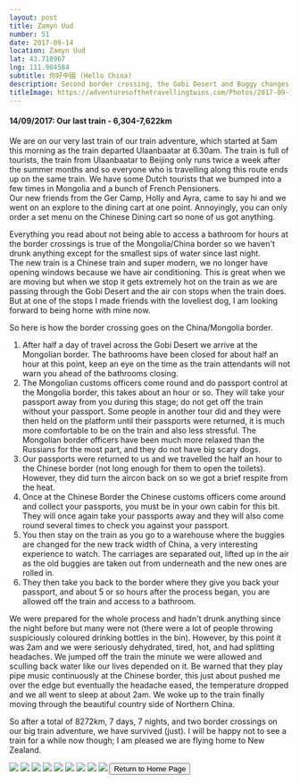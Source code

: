 ```yaml
---
layout: post
title: Zamyn Uud
number: 51
date: 2017-09-14
location: Zamyn Uud
lat: 43.718967
lng: 111.904584
subtitle: 你好中國 (Hello China)
description: Second border crossing, the Gobi Desert and Buggy changes. 
titleImage: https://adventuresofthetravellingtwins.com/Photos/2017-09-14-ZamynUud/cover-min.JPG
---
```


<h4>14/09/2017: Our last train - 6,304-7,622km</h4>

We are on our very last train of our train adventure, which started at 5am this morning as the train departed Ulaanbaatar at 6.30am. The train is full of tourists, the train from Ulaanbaatar to Beijing only runs twice a week after the summer months and so everyone who is travelling along this route ends up on the same train. We have some Dutch tourists that we bumped into a few times in Mongolia and a bunch of French Pensioners. <br/>
Our new friends from the Ger Camp, Holly and Ayra, came to say hi and we went on an explore to the dining cart at one point. Annoyingly, you can only order a set menu on the Chinese Dining cart so none of us got anything.

Everything you read about not being able to access a bathroom for hours at the border crossings is true of the Mongolia/China border so we haven't drunk anything except for the smallest sips of water since last night. <br/>
The new train is a Chinese train and super modern, we no longer have opening windows because we have air conditioning. This is great when we are moving but when we stop it gets extremely hot on the train as we are passing through the Gobi Desert and the air con stops when the train does. But at one of the stops I made friends with the loveliest dog, I am looking forward to being home with mine now. 

So here is how the border crossing goes on the China/Mongolia border. <br/>
1. After half a day of travel across the Gobi Desert we arrive at the Mongolian border. The bathrooms have been closed for about half an hour at this point, keep an eye on the time as the train attendants will not warn you ahead of the bathrooms closing.
2. The Mongolian customs officers come round and do passport control at the Mongolia border, this takes about an hour or so. They will take your passport away from you during this stage; do not get off the train without your passport. Some people in another tour did and they were then held on the platform until their passports were returned, it is much more comfortable to be on the train and also less stressful. The Mongolian border officers have been much more relaxed than the Russians for the most part, and they do not have big scary dogs. 
3. Our passports were returned to us and we travelled the half an hour to the Chinese border (not long enough for them to open the toilets). However, they did turn the aircon back on so we got a brief respite from the heat. 
3. Once at the Chinese Border the Chinese customs officers come around and collect your passports, you must be in your own cabin for this bit. They will once again take your passports away and they will also come round several times to check you against your passport.
4. You then stay on the train as you go to a warehouse where the buggies are changed for the new track width of China, a very interesting experience to watch. The carriages are separated out, lifted up in the air as the old buggies are taken out from underneath and the new ones are rolled in.
5. They then take you back to the border where they give you back your passport, and about 5 or so hours after the process began, you are allowed off the train and access to a bathroom.

We were prepared for the whole process and hadn't drunk anything since the night before but many were not (there were a lot of people throwing suspiciously coloured drinking bottles in the bin). However, by this point it was 2am and we were seriously dehydrated, tired, hot, and had splitting headaches. We jumped off the train the minute we were allowed and sculling back water like our lives depended on it. Be warned that they play pipe music continuously at the Chinese border, this just about pushed me over the edge but eventually the headache eased, the temperature dropped and we all went to sleep at about 2am. We woke up to the train finally moving through the beautiful country side of Northern China.

So after a total of 8272km, 7 days, 7 nights, and two border crossings on our big train adventure, we have survived (just). I will be happy not to see a train for a while now though; I am pleased we are flying home to New Zealand. 

<img src="https://adventuresofthetravellingtwins.com/Photos/2017-09-14-ZamynUud/day11-min.JPG" class="image1">
<img src="https://adventuresofthetravellingtwins.com/Photos/2017-09-14-ZamynUud/day12-min.JPG" class="image1">
<img src="https://adventuresofthetravellingtwins.com/Photos/2017-09-14-ZamynUud/day13-min.JPG" class="image1">
<img src="https://adventuresofthetravellingtwins.com/Photos/2017-09-14-ZamynUud/day14-min.JPG" class="image1">
<img src="https://adventuresofthetravellingtwins.com/Photos/2017-09-14-ZamynUud/day15-min.JPG" class="image1">
<img src="https://adventuresofthetravellingtwins.com/Photos/2017-09-14-ZamynUud/day16-min.JPG" class="image1">
<img src="https://adventuresofthetravellingtwins.com/Photos/2017-09-14-ZamynUud/day17-min.JPG" class="image1">
<img src="https://adventuresofthetravellingtwins.com/Photos/2017-09-14-ZamynUud/day18-min.JPG" class="image1">
<img src="https://adventuresofthetravellingtwins.com/Photos/2017-09-14-ZamynUud/day19-min.JPG" class="image1">

<input type="button" value="Return to Home Page" onclick="self.close()">
